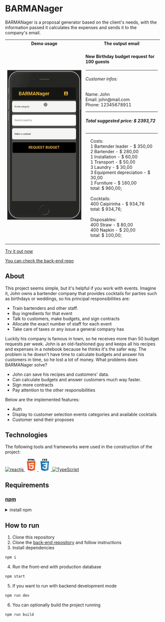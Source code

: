 # BARMANager

BARMANager is a proposal generator based on the client's needs, with the information passed it calculates the expenses and sends it to the company's email.

<table>
<tr>
<th>Demo usage</th>
<th>The output email</th>
</tr>
<tr>
<td><img src="./demo-usage.gif" /></td>
<td>
<h4><strong>New Birthday budget request for 100 guests</strong></h4><hr>
 <h6>Customer infos:</h6>
  <p>
    Name: John<br>
    Email: john@mail.com<br>
    Phone: 12345678911<br>
</p><hr>
 <h6><strong>Total suggested price: $ 2393,72</strong></h6><hr>
  <div style="margin:16px;">
    Costs:<br>
      1 Bartender leader - $ 350,00<br>2 Bartender - $ 280,00<br>1 Installation - $ 60,00<br>
   1 Transport - $ 50,00<br>3 Laundry - $ 30,00<br>3 Equipment depreciation - $ 30,00<br>1 Furniture - $ 160,00<br>
      total: $ 960,00;<br>
    <br>Cocktails:<br>
      400 Caipirinha - $ 934,76<br>
      total: $ 934,76;<br>
    <br>Disposables:<br>
      400 Straw - $ 80,00<br>400 Napkin - $ 20,00<br>
      total: $ 100,00;<br>
    </div>
</div></td>
</tr>
</table>

[Try it out now](http://barmanager-front.vercel.app/)

[You can check the back-end repo](https://github.com/leonardo-otero390/barmanager-back)

## About

This project seems simple, but it's helpful if you work with events. Imagine it, John owns a bartender company that provides cocktails for parties such as birthdays or weddings, so his principal responsibilities are:

- Train bartenders and other staff.
- Buy ingredients for that event
- Talk to customers, make budgets, and sign contracts
- Allocate the exact number of staff for each event
- Take care of taxes or any issue a general company has

Luckily his company is famous in town, so he receives more than 50 budget requests per week. John is an old-fashioned guy and keeps all his recipes and expenses in a notebook because he thinks it's the safer way. The problem is he doesn't have time to calculate budgets and answer his customers in time, so he lost a lot of money.
What problems does BARMANager solve?

- John can save his recipes and customers' data.
- Can calculate budgets and answer customers much way faster.
- Sign more contracts
- Pay attention to the other responsibilities

Below are the implemented features:

- Auth
- Display to customer selection events categories and available cocktails
- Customer send their proposes

## Technologies

The following tools and frameworks were used in the construction of the project:

<a title="React" href="https://pt-br.reactjs.org/" target="_blank" rel="noreferrer"> 
    <img src="https://upload.wikimedia.org/wikipedia/commons/a/a7/React-icon.svg" alt="reactjs" width="40" height="40"/> 
</a>
<a title="HTML" href="https://www.w3.org/html/" target="_blank" rel="noreferrer"> 
    <img src="https://raw.githubusercontent.com/devicons/devicon/master/icons/html5/html5-original-wordmark.svg" alt="html5" width="40" height="40"/> 
</a>
<a title="CSS" href="https://www.w3schools.com/css/" target="_blank" rel="noreferrer"> 
    <img src="https://raw.githubusercontent.com/devicons/devicon/master/icons/css3/css3-original-wordmark.svg" alt="css3" width="40" height="40"/> 
</a>
<a title="TypeScript" href="https://www.typescriptlang.org/" target="_blank" rel="noreferrer"> 
      <img src="https://user-images.githubusercontent.com/85591297/157519943-9da08e53-e59d-450a-8b0d-81af17974fd0.svg" alt="TypeScript" height="40"/>
</a>

## Requirements

### [npm](https://www.npmjs.com/)

<details>
    <summary>install npm</summary>

```bash
wget -qO- <https://raw.githubusercontent.com/nvm-sh/nvm/v0.38.0/install.sh> | bash

## Or this command
wget -qO- https://raw.githubusercontent.com/nvm-sh/nvm/v0.38.0/install.sh | bash

# Close and open terminal
nvm install --lts
nvm use --lts
# Verify node version
node --version # Must show v14.16.1
# Verify npm version
npm -v
```

</details>

## How to run

1. Clone this repository
2. Clone the [back-end repository](https://github.com/leonardo-otero390/barmanager-back) and follow instructions
3. Install dependencies

```bash
npm i
```

4. Run the front-end with production database

```bash
npm start
```

5. If you want to run with backend development mode

```bash
npm run dev
```

6. You can optionally build the project running

```bash
npm run build
```
